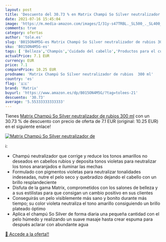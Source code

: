 ```yaml
---
layout: post
title: 'Descuento del 30.73 % en Matrix Champú So Silver neutralizador de'
date: 2021-07-16 15:45:04
image: 'https://m.media-amazon.com/images/I/31y-s47TRBL._SL500_._SL400_.jpg'
comments: true
category: ofertas
author: 'tole.es'
slug: 'B015ON4M5G-es Matrix Champú So Silver neutralizador de rubios 300 ml'
sku: 'B015ON4M5G-es'
tags: [ 'Belleza','Champús','Cuidado del cabello','Productos para el cuidado del cabello','champú','matrix', ]
actualPrice: 7.1 EUR
currency: EUR
price: 7.1
comparePrice: 10.25 EUR
prodname: 'Matrix Champú So Silver neutralizador de rubios  300 ml'
country: 'es'
flag: '🇪🇸'
brand: 'Matrix'
buyurl: 'https://www.amazon.es/dp/B015ON4M5G/?tag=tolees-21'
descuento: '30.73'
average: '5.55333333333333'
---
```


Tienes [Matrix Champú So Silver neutralizador de rubios  300 ml](https://www.amazon.es/dp/B015ON4M5G/?tag=tolees-21) con un 30.73 % de descuento con precio de oferta de 7.1 EUR (original: 10.25 EUR) en el siguiente enlace!

[![Matrix Champú So Silver neutralizador de](https://m.media-amazon.com/images/I/31y-s47TRBL._SL500_._SL400_.jpg)](https://www.amazon.es/dp/B015ON4M5G/?tag=tolees-21)

ℹ️:

- Champú neutralizador que corrige y reduce los tonos amarillos no deseados en cabellos rubios y deposita tonos violetas para neutralizar los tonos anaranjados e iluminar las mechas
- Formulado con pigmentos violetas para neutralizar tonalidades indeseadas, nutre el pelo seco y quebradizo dejando el cabello con un brillo resplandeciente
- Disfuta de la gama Matrix, comprometidos con los salones de belleza y a sus estilistas para que consigan un cambio positivo en sus clientes
- Conseguirás un pelo visiblemente más sano y bonito durante más tiempo; su color violeta neutraliza el tono amarillo consiguiendo un brillo plateado óptimo
- Aplica el champú So Silver de forma diaria una pequeña cantidad con el pelo húmedo y realizando un suave masaje hasta crear espuma para después aclarar con abundante agua

[🛒 Accede a la oferta!!](https://www.amazon.es/dp/B015ON4M5G/?tag=tolees-21)
